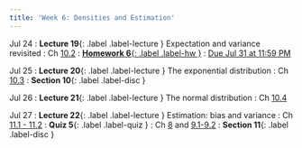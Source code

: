 ```yaml
---
title: 'Week 6: Densities and Estimation'
---
```


Jul 24
: **Lecture 19**{: .label .label-lecture } Expectation and variance revisited
    : Ch [10.2](http://stat88.org/textbook/content/Chapter_10/02_Expectation_and_Variance.html)
: [**Homework 6**{: .label .label-hw }](http://prob140.datahub.berkeley.edu/hub/user-redirect/git-pull?repo=https://github.com/stat88/content-su23&branch=main&subPath=hw/Homework_06.ipynb)
    : [Due Jul 31 at 11:59 PM](http://prob140.datahub.berkeley.edu/hub/user-redirect/git-pull?repo=https://github.com/stat88/content-su23&branch=main&subPath=hw/Homework_06.ipynb)

Jul 25
: **Lecture 20**{: .label .label-lecture } The exponential distribution
    : Ch [10.3](http://stat88.org/textbook/content/Chapter_10/03_The_Exponential_Distribution.html)
: **Section 10**{: .label .label-disc }


Jul 26
: **Lecture 21**{: .label .label-lecture } The normal distribution
    : Ch [10.4](http://stat88.org/textbook/content/Chapter_10/04_The_Normal_Distribution.html)

Jul 27
: **Lecture 22**{: .label .label-lecture } Estimation: bias and variance
    : Ch [11.1 - 11.2](http://stat88.org/textbook/content/Chapter_11/00_Bias_Variance_and_Least_Squares.html)
: **Quiz 5**{: .label .label-quiz }
    : Ch [8](http://stat88.org/textbook/content/Chapter_08/00_Central_Limit_Theorem.html) and [9.1-9.2](http://stat88.org/textbook/content/Chapter_09/00_Inference.html)
: **Section 11**{: .label .label-disc } 
